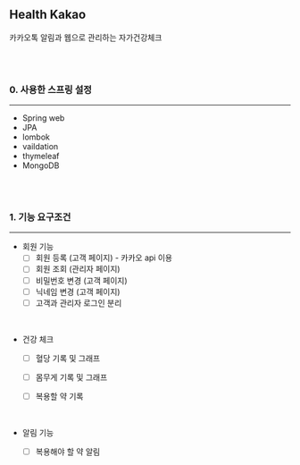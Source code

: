 ## Health Kakao
카카오톡 알림과 웹으로 관리하는 자가건강체크


<br>
<br>

### 0. 사용한 스프링 설정
-------

- Spring web
- JPA
- lombok
- vaildation
- thymeleaf
- MongoDB

<br>
<br>

### 1. 기능 요구조건
-------

 - 회원 기능
   - [ ] 회원 등록 (고객 페이지) - 카카오 api 이용
   - [ ] 회원 조회 (관리자 페이지)
   - [ ] 비밀번호 변경 (고객 페이지)
   - [ ] 닉네임 변경 (고객 페이지)
   - [ ] 고객과 관리자 로그인 분리

<br>

- 건강 체크
   - [ ] 혈당 기록 및 그래프
   - [ ] 몸무게 기록 및 그래프
   - [ ] 복용할 약 기록


<br>

- 알림 기능
   - [ ] 복용해야 할 약 알림 
 

<br>
<br>
